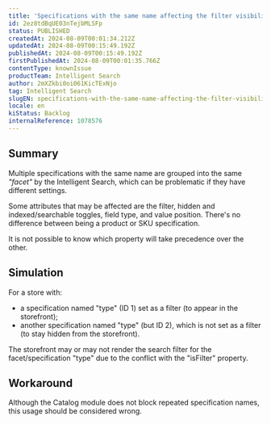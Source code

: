 ```yaml
---
title: 'Specifications with the same name affecting the filter visibility at the Intelligent Search'
id: 2ez8tdBqUE03nTejbMLSFp
status: PUBLISHED
createdAt: 2024-08-09T00:01:34.212Z
updatedAt: 2024-08-09T00:15:49.192Z
publishedAt: 2024-08-09T00:15:49.192Z
firstPublishedAt: 2024-08-09T00:01:35.766Z
contentType: knownIssue
productTeam: Intelligent Search
author: 2mXZkbi0oi061KicTExNjo
tag: Intelligent Search
slugEN: specifications-with-the-same-name-affecting-the-filter-visibility-at-the-intelligent-search
locale: en
kiStatus: Backlog
internalReference: 1078576
---
```


## Summary


Multiple specifications with the same name are grouped into the same _"facet"_ by the Intelligent Search, which can be problematic if they have different settings.

Some attributes that may be affected are the filter, hidden and indexed/searchable toggles, field type, and value position. There's no difference between being a product or SKU specification.

It is not possible to know which property will take precedence over the other.


##

## Simulation


For a store with:
- a specification named "type" (ID 1) set as a filter (to appear in the storefront);
- another specification named "type" (but ID 2), which is not set as a filter (to stay hidden from the storefront).

The storefront may or may not render the search filter for the facet/specification "type" due to the conflict with the "isFilter" property.


##

## Workaround


Although the Catalog module does not block repeated specification names, this usage should be considered wrong.




